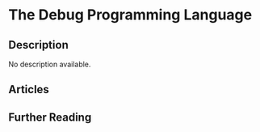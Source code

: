 # The Debug Programming Language

## Description

No description available.

## Articles

## Further Reading